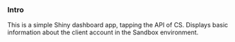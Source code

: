 ### Intro

This is a simple Shiny dashboard app, tapping the API of CS. Displays basic information about the client account in the Sandbox environment.
